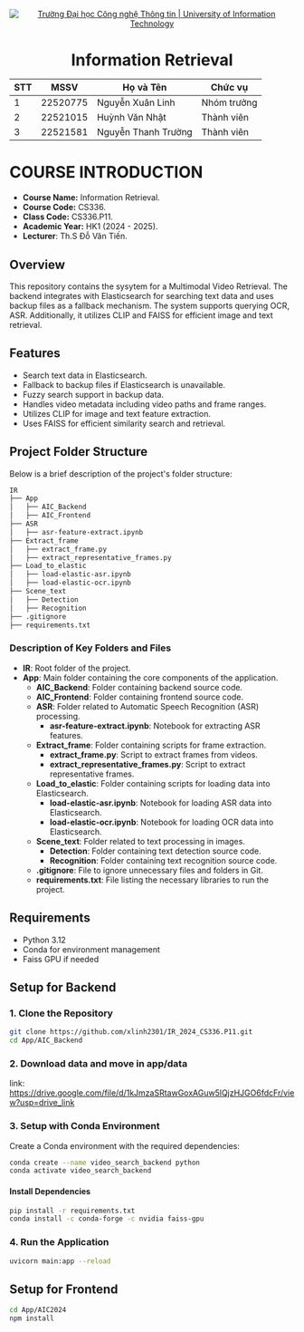 <!-- Banner -->
<p align="center">
  <a href="https://www.uit.edu.vn/" title="Trường Đại học Công nghệ Thông tin" style="border: none;">
    <img src="https://i.imgur.com/WmMnSRt.png" alt="Trường Đại học Công nghệ Thông tin | University of Information Technology">
  </a>
</p>

<h1 align="center"><b>Information Retrieval</b></h>

<div align="center">
  <table>
    <thead>
      <tr>
        <th>STT</th>
        <th>MSSV</th>
        <th>Họ và Tên</th>
        <th>Chức vụ</th>
      </tr>
    </thead>
    <tbody>
      <tr>
        <td>1</td>
        <td>22520775</td>
        <td>Nguyễn Xuân Linh</td>
        <td>Nhóm trưởng</td>
      </tr>
      <tr>
        <td>2</td>
        <td>22521015</td>
        <td>Huỳnh Văn Nhật</td>
        <td>Thành viên</td>
      </tr>
      <tr>
        <td>3</td>
        <td>22521581</td>
        <td>Nguyễn Thanh Trường</td>
        <td>Thành viên</td>
      </tr>
    </tbody>
  </table>
</div>

# COURSE INTRODUCTION
* **Course Name:** Information Retrieval.
* **Course Code:** CS336.
* **Class Code:** CS336.P11.
* **Academic Year:** HK1 (2024 - 2025).
* **Lecturer**: Th.S Đỗ Văn Tiến.

## Overview

This repository contains the sysytem for a Multimodal Video Retrieval. The backend integrates with Elasticsearch for searching text data and uses backup files as a fallback mechanism. The system supports querying OCR, ASR. Additionally, it utilizes CLIP and FAISS for efficient image and text retrieval.

## Features

- Search text data in Elasticsearch.
- Fallback to backup files if Elasticsearch is unavailable.
- Fuzzy search support in backup data.
- Handles video metadata including video paths and frame ranges.
- Utilizes CLIP for image and text feature extraction.
- Uses FAISS for efficient similarity search and retrieval.

## Project Folder Structure

Below is a brief description of the project's folder structure:
``` bash
IR
├── App
│   ├── AIC_Backend
│   ├── AIC_Frontend
├── ASR
│   ├── asr-feature-extract.ipynb
├── Extract_frame
│   ├── extract_frame.py
│   ├── extract_representative_frames.py
├── Load_to_elastic
│   ├── load-elastic-asr.ipynb
│   ├── load-elastic-ocr.ipynb
├── Scene_text
│   ├── Detection
│   ├── Recognition
├── .gitignore
├── requirements.txt
```

### Description of Key Folders and Files

- **IR**: Root folder of the project.
- **App**: Main folder containing the core components of the application.
  - **AIC_Backend**: Folder containing backend source code.
  - **AIC_Frontend**: Folder containing frontend source code.
  - **ASR**: Folder related to Automatic Speech Recognition (ASR) processing.
    - **asr-feature-extract.ipynb**: Notebook for extracting ASR features.
  - **Extract_frame**: Folder containing scripts for frame extraction.
    - **extract_frame.py**: Script to extract frames from videos.
    - **extract_representative_frames.py**: Script to extract representative frames.
  - **Load_to_elastic**: Folder containing scripts for loading data into Elasticsearch.
    - **load-elastic-asr.ipynb**: Notebook for loading ASR data into Elasticsearch.
    - **load-elastic-ocr.ipynb**: Notebook for loading OCR data into Elasticsearch.
  - **Scene_text**: Folder related to text processing in images.
    - **Detection**: Folder containing text detection source code.
    - **Recognition**: Folder containing text recognition source code.
  - **.gitignore**: File to ignore unnecessary files and folders in Git.
  - **requirements.txt**: File listing the necessary libraries to run the project.

## Requirements

- Python 3.12
- Conda for environment management
- Faiss GPU if needed

## Setup for Backend

### 1. Clone the Repository

```bash
git clone https://github.com/xlinh2301/IR_2024_CS336.P11.git
cd App/AIC_Backend
```
### 2. Download data and move in app/data
link: https://drive.google.com/file/d/1kJmzaSRtawGoxAGuw5lQjzHJGO6fdcFr/view?usp=drive_link

### 3. Setup with Conda Environment
Create a Conda environment with the required dependencies:

```bash
conda create --name video_search_backend python
conda activate video_search_backend
```

#### Install Dependencies
```bash
pip install -r requirements.txt
conda install -c conda-forge -c nvidia faiss-gpu
```

### 4. Run the Application
```bash
uvicorn main:app --reload
```

## Setup for Frontend

```bash
cd App/AIC2024
npm install
```

